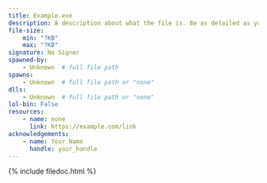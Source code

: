 ```yaml
---
title: Example.exe
description: A description about what the file is. Be as detailed as you can.
file-size:
    min: "?KB"
    max: "?KB"
signature: No Signer
spawned-by:
    - Unknown  # full file path
spawns:
    - Unknown  # full file path or "none"
dlls:
    - Unknown  # full file path or "none"
lol-bin: False
resources:
    - name: none
      link: https://example.com/link
acknowledgements:
    - name: Your Name
      handle: your_handle
---
```


{% include filedoc.html %}
